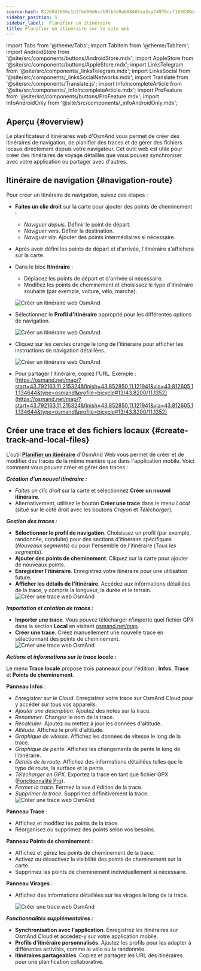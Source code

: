 ```yaml
---
source-hash: 8126842666c1b2fbd00d6cdb9fb5d9a688401ea2ca74976ccf168038defc6772
sidebar_position: 5
sidebar_label:  Planifier un itinéraire
title: Planifier un itinéraire sur le site web
---
```

import Tabs from '@theme/Tabs';
import TabItem from '@theme/TabItem';
import AndroidStore from '@site/src/components/buttons/AndroidStore.mdx';
import AppleStore from '@site/src/components/buttons/AppleStore.mdx';
import LinksTelegram from '@site/src/components/_linksTelegram.mdx';
import LinksSocial from '@site/src/components/_linksSocialNetworks.mdx';
import Translate from '@site/src/components/Translate.js';
import InfoIncompleteArticle from '@site/src/components/_infoIncompleteArticle.mdx';
import ProFeature from '@site/src/components/buttons/ProFeature.mdx';
import InfoAndroidOnly from '@site/src/components/_infoAndroidOnly.mdx';


<InfoIncompleteArticle/>


## Aperçu {#overview}

Le planificateur d'itinéraires web d'OsmAnd vous permet de créer des itinéraires de navigation, de planifier des traces et de gérer des fichiers locaux directement depuis votre navigateur. Cet outil web est utile pour créer des itinéraires de voyage détaillés que vous pouvez synchroniser avec votre application ou partager avec d'autres.


## Itinéraire de navigation {#navigation-route}

Pour créer un itinéraire de navigation, suivez ces étapes :

- **Faites un clic droit** sur la carte pour ajouter des points de cheminement :

  - *Naviguer depuis*. Définir le point de départ.
  - *Naviguer vers*. Définir la destination.
  - *Naviguer via*. Ajouter des points intermédiaires si nécessaire.

- Après avoir défini les points de départ et d'arrivée, l'itinéraire s'affichera sur la carte.

- Dans le bloc **Itinéraire** :

  - Déplacez les points de départ et d'arrivée si nécessaire.
  - Modifiez les points de cheminement et choisissez le type d'itinéraire souhaité (par exemple, voiture, vélo, marche).

  ![Créer un itinéraire web OsmAnd](@site/static/img/web/navigation.png)

- Sélectionnez le **Profil d'itinéraire** approprié pour les différentes options de navigation.

  ![Créer un itinéraire web OsmAnd](@site/static/img/web/profile_type.png)

- Cliquez sur les cercles orange le long de l'itinéraire pour afficher les instructions de navigation détaillées.

  ![Créer un itinéraire web OsmAnd](@site/static/img/web/nav_instr.png)

- Pour partager l'itinéraire, copiez l'URL. Exemple : [https://osmand.net/map/?start=43.792163,11.215324&finish=43.852850,11.121941&via=43.812605,11.134644&type=osmand&profile=bicycle#13/43.8200/11.1352](https://osmand.net/map/?start=43.792163,11.215324&finish=43.852850,11.121941&via=43.812605,11.134644&type=osmand&profile=bicycle#13/43.8200/11.1352)


## Créer une trace et des fichiers locaux {#create-track-and-local-files}

L'outil [**Planifier un itinéraire**](../plan-route/create-route.md) d'OsmAnd Web vous permet de créer et de modifier des traces de la même manière que dans l'application mobile. Voici comment vous pouvez créer et gérer des traces :


***Création d'un nouvel itinéraire :***

- *Faites un clic droit* sur la carte et sélectionnez **Créer un nouvel itinéraire**.
- Alternativement, utilisez le bouton **Créer une trace** dans le menu *Local* (situé sur le côté droit avec les boutons *Crayon* et *Télécharger*).


***Gestion des traces :***

- **Sélectionner le profil de navigation**. Choisissez un profil (par exemple, randonnée, conduite) pour des sections d'itinéraire spécifiques (*Nouveaux segments*) ou pour l'ensemble de l'itinéraire (*Tous les segments*).
- **Ajouter des points de cheminement**. Cliquez sur la carte pour ajouter de nouveaux points.
- **Enregistrer l'itinéraire**. Enregistrez votre itinéraire pour une utilisation future.
- **Afficher les détails de l'itinéraire**. Accédez aux informations détaillées de la trace, y compris la longueur, la durée et le terrain.
  ![Créer une trace web OsmAnd](@site/static/img/web/create_route.png)


***Importation et création de traces :***

- **Importer une trace**. Vous pouvez télécharger n'importe quel fichier GPX dans la section **Local** en visitant [osmand.net/map](https://osmand.net/map).
- **Créer une trace**. Créez manuellement une nouvelle trace en sélectionnant des points de cheminement.
  ![Créer une trace web OsmAnd](@site/static/img/web/create_route_2.png)


***Actions et informations sur la trace locale :***

Le menu **Trace locale** propose trois panneaux pour l'édition : **Infos**, **Trace** et **Points de cheminement**.

**Panneau Infos** :

- *Enregistrer sur le Cloud*. Enregistrez votre trace sur OsmAnd Cloud pour y accéder sur tous vos appareils.
- *Ajouter une description*. Ajoutez des notes sur la trace.
- *Renommer*. Changez le nom de la trace.
- *Recalculer*. Ajoutez ou mettez à jour les données d'altitude.
- *Altitude*. Affichez le profil d'altitude.
- *Graphique de vitesse*. Affichez les données de vitesse le long de la trace.
- *Graphique de pente*. Affichez les changements de pente le long de l'itinéraire.
- *Détails de la route*. Affichez des informations détaillées telles que le type de route, la surface et la pente.
- *Télécharger en GPX*. Exportez la trace en tant que fichier GPX ([Fonctionnalité Pro](../purchases/index.md)).
- *Fermer la trace*. Fermez la vue d'édition de la trace.
- *Supprimer la trace*. Supprimez définitivement la trace.
  ![Créer une trace web OsmAnd](@site/static/img/web/create_route_3.png)

**Panneau Trace** :

- Affichez et modifiez les points de la trace.
- Réorganisez ou supprimez des points selon vos besoins.

**Panneau Points de cheminement** :

- Affichez et gérez les points de cheminement de la trace.
- Activez ou désactivez la visibilité des points de cheminement sur la carte.
- Supprimez les points de cheminement individuellement si nécessaire.

**Panneau Virages** :

- Affichez des informations détaillées sur les virages le long de la trace.

  ![Créer une trace web OsmAnd](@site/static/img/web/create_route_1.png)


***Fonctionnalités supplémentaires :***

- **Synchronisation avec l'application**. Enregistrez les itinéraires sur OsmAnd Cloud et accédez-y sur votre application mobile.
- **Profils d'itinéraire personnalisés**. Ajustez les profils pour les adapter à différentes activités, comme le vélo ou la randonnée.
- **Itinéraires partageables**. Copiez et partagez les URL des itinéraires pour une planification collaborative.